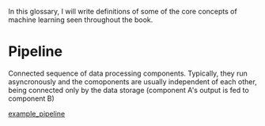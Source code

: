 In this glossary, I will write definitions of some of the core concepts of machine learning seen throughout the book.

# Pipeline

Connected sequence of data processing components. Typically, they run asyncronously and the comoponents are usually independent of each other, being connected only by the data storage (component A's output is fed to component B)

[example_pipeline](img/cali_pipeline.png)